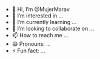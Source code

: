 - 👋 Hi, I’m @MujerMarav
- 👀 I’m interested in ...
- 🌱 I’m currently learning ...
- 💞️ I’m looking to collaborate on ...
- 📫 How to reach me ...
- 😄 Pronouns: ...
- ⚡ Fun fact: ...

<!---
MujerMarav/MujerMarav is a ✨ special ✨ repository because its `README.md` (this file) appears on your GitHub profile.
You can click the Preview link to take a look at your changes.
--->

